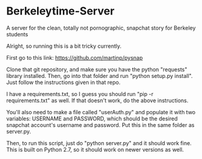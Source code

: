# Berkeleytime-Server
A server for the clean, totally not pornographic, snapchat story for Berkeley students

Alright, so running this is a bit tricky currently.

First go to this link: https://github.com/martinp/pysnap

Clone that git repository, and make sure you have the python "requests" library installed. Then, go into that folder and run 
"python setup.py install". Just follow the instructions given in that repo.

I have a requirements.txt, so I guess you should run "pip -r requirements.txt" as well. If that doesn't work, do the above instructions. 

You'll also need to make a file called "userAuth.py" and populate it with two variables: USERNAME and PASSWORD, which should be the desired snapchat account's username and password. Put this in the same folder as server.py.

Then, to run this script, just do "python server.py" and it should work fine. This is built on Python 2.7, so it should work
on newer versions as well. 
